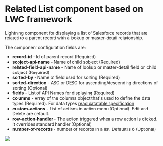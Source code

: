 # Related List component based on LWC framework
Lightning component for displaying a list of Salesforce records that are related to a parent record with a lookup or master-detail relationship.

The component configuration fields are:
- **record-id** - Id of parent record (Required)
- **sobject-api-name** - Name of child sobject (Required)
- **related-field-api-name** - Name of lookup or master-detail field on child sobject (Required)
- **sorted-by** - Name of field used for sorting (Required)
- **sorted-direction** -  ASC or DESC for ascending/descending directions of sorting (Optional)
- **fields** - List of API Names for displaying (Required)
- **columns** - Array of the columns object that's used to define the data types (Required). For data types [read datatable specification](https://developer.salesforce.com/docs/component-library/bundle/lightning:datatable/specification) 
- **custom-actions** - List of actions in action menu (Optional). Edit and Delete are default.
- **row-action-handler** - The action triggered when a row action is clicked. It overrides standard handler (Optional)
- **number-of-records** - number of records in a list. Default is 6 (Optional)

![](relatedList.gif)
